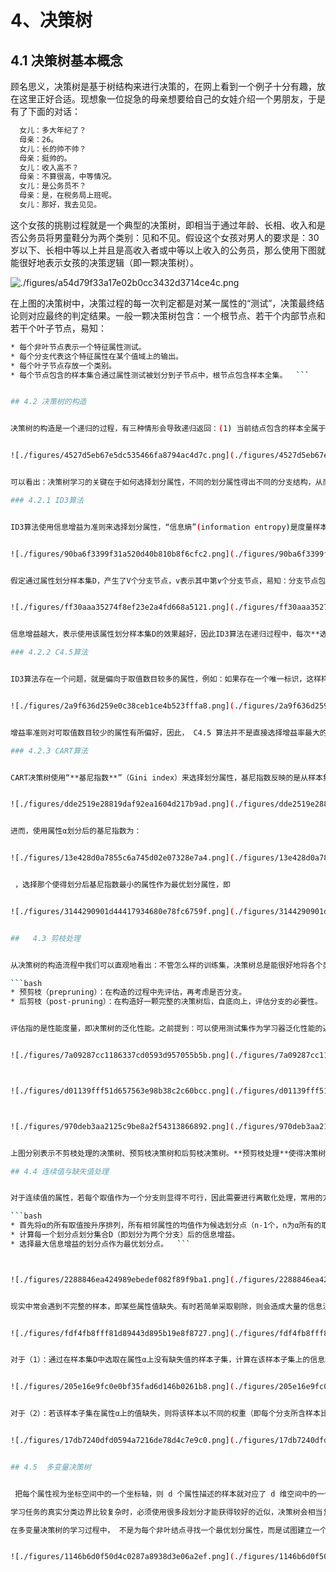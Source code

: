 

# 4、决策树


## 4.1 决策树基本概念


顾名思义，决策树是基于树结构来进行决策的，在网上看到一个例子十分有趣，放在这里正好合适。现想象一位捉急的母亲想要给自己的女娃介绍一个男朋友，于是有了下面的对话：


```bash
  女儿：多大年纪了？  
  母亲：26。  
  女儿：长的帅不帅？  
  母亲：挺帅的。  
  女儿：收入高不？  
  母亲：不算很高，中等情况。  
  女儿：是公务员不？  
  母亲：是，在税务局上班呢。  
  女儿：那好，我去见见。  

```



这个女孩的挑剔过程就是一个典型的决策树，即相当于通过年龄、长相、收入和是否公务员将男童鞋分为两个类别：见和不见。假设这个女孩对男人的要求是：30岁以下、长相中等以上并且是高收入者或中等以上收入的公务员，那么使用下图就能很好地表示女孩的决策逻辑（即一颗决策树）。


![./figures/a54d79f33a17e02b0cc3432d3714ce4c.png](./figures/a54d79f33a17e02b0cc3432d3714ce4c.png)


在上图的决策树中，决策过程的每一次判定都是对某一属性的“测试”，决策最终结论则对应最终的判定结果。一般一颗决策树包含：一个根节点、若干个内部节点和若干个叶子节点，易知：

```bash
* 每个非叶节点表示一个特征属性测试。  
* 每个分支代表这个特征属性在某个值域上的输出。  
* 每个叶子节点存放一个类别。  
* 每个节点包含的样本集合通过属性测试被划分到子节点中，根节点包含样本全集。  ```


## 4.2 决策树的构造


决策树的构造是一个递归的过程，有三种情形会导致递归返回：(1) 当前结点包含的样本全属于同一类别，这时直接将该节点标记为叶节点，并设为相应的类别；(2) 当前属性集为空，或是所有样本在所有属性上取值相同，无法划分，这时将该节点标记为叶节点，并将其类别设为该节点所含样本最多的类别；(3) 当前结点包含的样本集合为空，不能划分，这时也将该节点标记为叶节点，并将其类别设为父节点中所含样本最多的类别。算法的基本流程如下图所示：


![./figures/4527d5eb67e5dc535466fa8794ac4d7c.png](./figures/4527d5eb67e5dc535466fa8794ac4d7c.png)


可以看出：决策树学习的关键在于如何选择划分属性，不同的划分属性得出不同的分支结构，从而影响整颗决策树的性能。属性划分的目标是让各个划分出来的子节点尽可能地“纯”，即属于同一类别。因此下面便是介绍量化纯度的具体方法，决策树最常用的算法有三种：ID3，C4.5和CART。

### 4.2.1 ID3算法


ID3算法使用信息增益为准则来选择划分属性，“信息熵”(information entropy)是度量样本结合纯度的常用指标，假定当前样本集合D中第k类样本所占比例为pk，则样本集合D的信息熵定义为：


![./figures/90ba6f3399f31a520d40b810b8f6cfc2.png](./figures/90ba6f3399f31a520d40b810b8f6cfc2.png)


假定通过属性划分样本集D，产生了V个分支节点，v表示其中第v个分支节点，易知：分支节点包含的样本数越多，表示该分支节点的影响力越大。故可以计算出划分后相比原始数据集D获得的“信息增益”（information gain）。


![./figures/ff30aaa35274f8ef23e2a4fd668a5121.png](./figures/ff30aaa35274f8ef23e2a4fd668a5121.png)


信息增益越大，表示使用该属性划分样本集D的效果越好，因此ID3算法在递归过程中，每次**选择最大信息增益的属性作为当前的划分属性**。

### 4.2.2 C4.5算法


ID3算法存在一个问题，就是偏向于取值数目较多的属性，例如：如果存在一个唯一标识，这样样本集D将会被划分为|D|个分支，每个分支只有一个样本，这样划分后的信息熵为零，十分纯净，但是对分类毫无用处。因此C4.5算法使用了“**增益率**”（gain ratio）来选择划分属性，来避免这个问题带来的困扰。首先使用ID3算法计算出信息增益高于平均水平的候选属性，接着C4.5计算这些候选属性的增益率，增益率定义为：


![./figures/2a9f636d259e0c38ceb1ce4b523fffa8.png](./figures/2a9f636d259e0c38ceb1ce4b523fffa8.png)


增益率准则对可取值数目较少的属性有所偏好，因此， C4.5 算法并不是直接选择增益率最大的候选划分属性，而是使用了一个启发式 ：先从候选划分属性中找出信息增益高于平均水平的属性，再从中选择增益率最高的。

### 4.2.3 CART算法


CART决策树使用“**基尼指数**”（Gini index）来选择划分属性，基尼指数反映的是从样本集D中随机抽取两个样本，其类别标记不一致的概率，因此Gini(D)越小越好，基尼指数定义如下：


![./figures/dde2519e28819daf92ea1604d217b9ad.png](./figures/dde2519e28819daf92ea1604d217b9ad.png)


进而，使用属性α划分后的基尼指数为：


![./figures/13e428d0a7855c6a745d02e07328e7a4.png](./figures/13e428d0a7855c6a745d02e07328e7a4.png)


 ，选择那个使得划分后基尼指数最小的属性作为最优划分属性，即


![./figures/3144290901d44417934680e78fc6759f.png](./figures/3144290901d44417934680e78fc6759f.png)


##   4.3 剪枝处理


从决策树的构造流程中我们可以直观地看出：不管怎么样的训练集，决策树总是能很好地将各个类别分离开来，这时就会遇到之前提到过的问题：过拟合（overfitting），即太依赖于训练样本。剪枝（pruning）则是决策树算法对付过拟合的主要手段，剪枝的策略有两种如下：

```bash
* 预剪枝（prepruning）：在构造的过程中先评估，再考虑是否分支。  
* 后剪枝（post-pruning）：在构造好一颗完整的决策树后，自底向上，评估分支的必要性。  ```


评估指的是性能度量，即决策树的泛化性能。之前提到：可以使用测试集作为学习器泛化性能的近似，因此可以将数据集划分为训练集和测试集。预剪枝表示在构造数的过程中，对一个节点考虑是否分支时，首先计算决策树不分支时在测试集上的性能，再计算分支之后的性能，若分支对性能没有提升，则选择不分支（即剪枝）。后剪枝则表示在构造好一颗完整的决策树后，从最下面的节点开始，考虑该节点分支对模型的性能是否有提升，若无则剪枝，即将该节点标记为叶子节点，类别标记为其包含样本最多的类别。


![./figures/7a09287cc1186337cd0593d957055b5b.png](./figures/7a09287cc1186337cd0593d957055b5b.png)



![./figures/d01139fff51d657563e98b38c2c60bcc.png](./figures/d01139fff51d657563e98b38c2c60bcc.png)



![./figures/970deb3aa2125c9be8a2f54313866892.png](./figures/970deb3aa2125c9be8a2f54313866892.png)


上图分别表示不剪枝处理的决策树、预剪枝决策树和后剪枝决策树。**预剪枝处理**使得决策树的很多分支被剪掉，因此大大降低了训练时间开销，同时降低了过拟合的风险，但另一方面由于剪枝同时剪掉了当前节点后续子节点的分支，因此预剪枝“贪心”的本质阻止了分支的展开，在一定程度上带来了欠拟合的风险。而**后剪枝**则通常保留了更多的分支，因此采用后剪枝策略的决策树性能往往优于预剪枝，但其自底向上遍历了所有节点，并计算性能，训练时间开销相比预剪枝大大提升。

## 4.4 连续值与缺失值处理


对于连续值的属性，若每个取值作为一个分支则显得不可行，因此需要进行离散化处理，常用的方法为二分法，基本思想为：给定样本集D与连续属性α，二分法试图找到一个划分点t将样本集D在属性α上分为≤t与＞t。

```bash
* 首先将α的所有取值按升序排列，所有相邻属性的均值作为候选划分点（n-1个，n为α所有的取值数目）。  
* 计算每一个划分点划分集合D（即划分为两个分支）后的信息增益。  
* 选择最大信息增益的划分点作为最优划分点。  ```



![./figures/2288846ea424989ebedef082f89f9ba1.png](./figures/2288846ea424989ebedef082f89f9ba1.png)


现实中常会遇到不完整的样本，即某些属性值缺失。有时若简单采取剔除，则会造成大量的信息浪费，因此在属性值缺失的情况下需要解决两个问题：（1）如何选择划分属性。（2）给定划分属性，若某样本在该属性上缺失值，如何划分到具体的分支上。假定为样本集中的每一个样本都赋予一个权重，根节点中的权重初始化为1，则定义：


![./figures/fdf4fb8fff81d89443d895b19e8f8727.png](./figures/fdf4fb8fff81d89443d895b19e8f8727.png)


对于（1）：通过在样本集D中选取在属性α上没有缺失值的样本子集，计算在该样本子集上的信息增益，最终的信息增益等于该样本子集划分后信息增益乘以样本子集占样本集的比重。即：


![./figures/205e16e9fc0e0bf35fad6d146b0261b8.png](./figures/205e16e9fc0e0bf35fad6d146b0261b8.png)


对于（2）：若该样本子集在属性α上的值缺失，则将该样本以不同的权重（即每个分支所含样本比例）划入到所有分支节点中。该样本在分支节点中的权重变为：


![./figures/17db7240dfd0594a7216de78d4c7e9c0.png](./figures/17db7240dfd0594a7216de78d4c7e9c0.png)


## 4.5  多变量决策树


 把每个属性视为坐标空间中的一个坐标轴，则 d 个属性描述的样本就对应了 d 维空间中的一个数据点，对样本分类则意味着在这个坐标空间中寻 找不同类样本之间的分类边界。分类边界有一个明显的特点: 轴平行(axis-parallel)，即它的分类边界由若干个与坐标轴平行的分段组成。

学习任务的真实分类边界比较复杂时，必须使用很多段划分才能获得较好的近似，决策树会相当复杂。**多变量决策树**可解决这个问题，使用斜的划分边界。此类决策树中，非叶结点不再是仅对某个属性，而是对**属性的线性组合**进行测试。

在多变量决策树的学习过程中， 不是为每个非叶结点寻找一个最优划分属性，而是试图建立一个合适的线性分类器。


![./figures/1146b6d0f50d4c0287a8938d3e06a2ef.png](./figures/1146b6d0f50d4c0287a8938d3e06a2ef.png)



